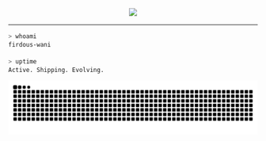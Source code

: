 <div align="center">
  <img src="https://capsule-render.vercel.app/api?type=waving&color=00ff00&height=200&section=header&text=firdous-wani&fontSize=80&fontAlignY=35&animation=twinkling&desc=code.%20ship.%20repeat.&descAlignY=55&descAlign=50"/>
</div>

</div>



---

```bash
> whoami
firdous-wani

> uptime
Active. Shipping. Evolving.

```

<div align="center">
  <img src="https://github.com/firdous-wani/firdous-wani/blob/output/github-contribution-grid-snake-dark.svg" alt="Snake Animation" />
</div>
